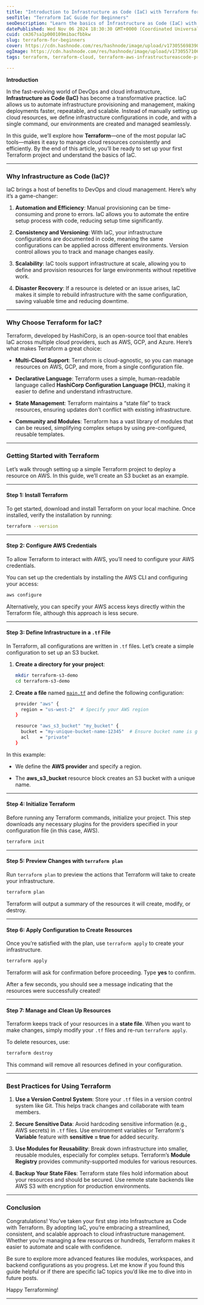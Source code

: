 ```yaml
---
title: "Introduction to Infrastructure as Code (IaC) with Terraform for Beginners"
seoTitle: "Terraform IaC Guide for Beginners"
seoDescription: "Learn the basics of Infrastructure as Code (IaC) with Terraform, a powerful tool for automating and managing cloud resources efficiently"
datePublished: Wed Nov 06 2024 18:30:30 GMT+0000 (Coordinated Universal Time)
cuid: cm367sa1p000109mibacfbbkw
slug: terraform-for-beginners
cover: https://cdn.hashnode.com/res/hashnode/image/upload/v1730556983901/034d7704-066b-42f2-ab39-5fcd146def1c.png
ogImage: https://cdn.hashnode.com/res/hashnode/image/upload/v1730557106636/46f56269-929a-4174-a626-6b230b65dbac.png
tags: terraform, terraform-cloud, terraform-aws-infrastructureascode-provisioning-automation-cloudcomputing

---
```


**Introduction**

In the fast-evolving world of DevOps and cloud infrastructure, **Infrastructure as Code (IaC)** has become a transformative practice. IaC allows us to automate infrastructure provisioning and management, making deployments faster, repeatable, and scalable. Instead of manually setting up cloud resources, we define infrastructure configurations in code, and with a single command, our environments are created and managed seamlessly.

In this guide, we’ll explore how **Terraform**—one of the most popular IaC tools—makes it easy to manage cloud resources consistently and efficiently. By the end of this article, you’ll be ready to set up your first Terraform project and understand the basics of IaC.

---

### **Why Infrastructure as Code (IaC)?**

IaC brings a host of benefits to DevOps and cloud management. Here’s why it’s a game-changer:

1. **Automation and Efficiency**: Manual provisioning can be time-consuming and prone to errors. IaC allows you to automate the entire setup process with code, reducing setup time significantly.
    
2. **Consistency and Versioning**: With IaC, your infrastructure configurations are documented in code, meaning the same configurations can be applied across different environments. Version control allows you to track and manage changes easily.
    
3. **Scalability**: IaC tools support infrastructure at scale, allowing you to define and provision resources for large environments without repetitive work.
    
4. **Disaster Recovery**: If a resource is deleted or an issue arises, IaC makes it simple to rebuild infrastructure with the same configuration, saving valuable time and reducing downtime.
    

---

### **Why Choose Terraform for IaC?**

Terraform, developed by HashiCorp, is an open-source tool that enables IaC across multiple cloud providers, such as AWS, GCP, and Azure. Here’s what makes Terraform a great choice:

* **Multi-Cloud Support**: Terraform is cloud-agnostic, so you can manage resources on AWS, GCP, and more, from a single configuration file.
    
* **Declarative Language**: Terraform uses a simple, human-readable language called **HashiCorp Configuration Language (HCL)**, making it easier to define and understand infrastructure.
    
* **State Management**: Terraform maintains a “state file” to track resources, ensuring updates don’t conflict with existing infrastructure.
    
* **Community and Modules**: Terraform has a vast library of modules that can be reused, simplifying complex setups by using pre-configured, reusable templates.
    

---

### **Getting Started with Terraform**

Let’s walk through setting up a simple Terraform project to deploy a resource on AWS. In this guide, we’ll create an S3 bucket as an example.

---

#### **Step 1: Install Terraform**

To get started, download and install Terraform on your local machine. Once installed, verify the installation by running:

```bash
terraform --version
```

---

#### **Step 2: Configure AWS Credentials**

To allow Terraform to interact with AWS, you’ll need to configure your AWS credentials.

You can set up the credentials by installing the AWS CLI and configuring your access:

```bash
aws configure
```

Alternatively, you can specify your AWS access keys directly within the Terraform file, although this approach is less secure.

---

#### **Step 3: Define Infrastructure in a** `.tf` File

In Terraform, all configurations are written in `.tf` files. Let’s create a simple configuration to set up an S3 bucket.

1. **Create a directory for your project**:
    
    ```bash
    mkdir terraform-s3-demo
    cd terraform-s3-demo
    ```
    
2. **Create a file** named [`main.tf`](http://main.tf) and define the following configuration:
    
    ```bash
    provider "aws" {
      region = "us-west-2"  # Specify your AWS region
    }
    
    resource "aws_s3_bucket" "my_bucket" {
      bucket = "my-unique-bucket-name-12345"  # Ensure bucket name is globally unique
      acl    = "private"
    }
    ```
    

In this example:

* We define the **AWS provider** and specify a region.
    
* The **aws\_s3\_bucket** resource block creates an S3 bucket with a unique name.
    

---

#### **Step 4: Initialize Terraform**

Before running any Terraform commands, initialize your project. This step downloads any necessary plugins for the providers specified in your configuration file (in this case, AWS).

```bash
terraform init
```

---

#### **Step 5: Preview Changes with** `terraform plan`

Run `terraform plan` to preview the actions that Terraform will take to create your infrastructure.

```bash
terraform plan
```

Terraform will output a summary of the resources it will create, modify, or destroy.

---

#### **Step 6: Apply Configuration to Create Resources**

Once you’re satisfied with the plan, use `terraform apply` to create your infrastructure.

```bash
terraform apply
```

Terraform will ask for confirmation before proceeding. Type **yes** to confirm.

After a few seconds, you should see a message indicating that the resources were successfully created!

---

#### **Step 7: Manage and Clean Up Resources**

Terraform keeps track of your resources in a **state file**. When you want to make changes, simply modify your `.tf` files and re-run `terraform apply`.

To delete resources, use:

```bash
terraform destroy
```

This command will remove all resources defined in your configuration.

---

### **Best Practices for Using Terraform**

1. **Use a Version Control System**: Store your `.tf` files in a version control system like Git. This helps track changes and collaborate with team members.
    
2. **Secure Sensitive Data**: Avoid hardcoding sensitive information (e.g., AWS secrets) in `.tf` files. Use environment variables or Terraform's **Variable** feature with **sensitive = true** for added security.
    
3. **Use Modules for Reusability**: Break down infrastructure into smaller, reusable modules, especially for complex setups. Terraform’s **Module Registry** provides community-supported modules for various resources.
    
4. **Backup Your State Files**: Terraform state files hold information about your resources and should be secured. Use remote state backends like AWS S3 with encryption for production environments.
    

---

### **Conclusion**

Congratulations! You’ve taken your first step into Infrastructure as Code with Terraform. By adopting IaC, you’re embracing a streamlined, consistent, and scalable approach to cloud infrastructure management. Whether you’re managing a few resources or hundreds, Terraform makes it easier to automate and scale with confidence.

Be sure to explore more advanced features like modules, workspaces, and backend configurations as you progress. Let me know if you found this guide helpful or if there are specific IaC topics you’d like me to dive into in future posts.

Happy Terraforming!

---